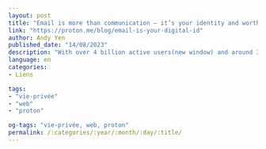 ```yaml
---
layout: post
title: "Email is more than communication – it’s your identity and worth protecting"
link: "https://proton.me/blog/email-is-your-digital-id"
author: Andy Yen
published_date: "14/08/2023"
description: "With over 4 billion active users(new window) and around 350 million messages sent daily, email is the most successful communications tool ever invented. Yet, it has probably been 15 or 20 years since email has primarily been about communications."
language: en
categories:
- Liens

tags:
- "vie-privée"
- "web"
- "proton"

og-tags: "vie-privée, web, proton"
permalink: /:categories/:year/:month/:day/:title/
---
```

